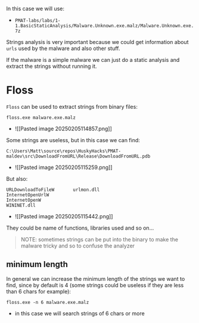 In this case we will use:
- `PMAT-labs/labs/1-1.BasicStaticAnalysis/Malware.Unknown.exe.malz/Malware.Unknown.exe.7z`


Strings analysis is very important because we could get information about `urls` used by the malware and also other stuff.

If the malware is a simple malware we can just do a static analysis and extract the strings without running it.


# Floss
`Floss` can be used to extract strings from binary files:
```shell
floss.exe malware.exe.malz
```
- ![[Pasted image 20250205114857.png]]

Some strings are useless, but in this case we can find:
```text
C:\Users\Matt\source\repos\HuskyHacks\PMAT-maldev\src\DownloadFromURL\Release\DownloadFromURL.pdb
```
- ![[Pasted image 20250205115259.png]]



But also:
```text
URLDownloadToFileW       urlmon.dll              
InternetOpenUrlW   
InternetOpenW         
WININET.dll
```
- ![[Pasted image 20250205115442.png]]

They could be name of functions, libraries used and so on...


>NOTE: sometimes strings can be put into the binary to make the malware tricky and so to confuse the analyzer


## minimum length

In general we can increase the minimum length of the strings we want to find, since by default is 4 (some strings could be useless if they are less than 6 chars for example):
```shell
floss.exe -n 6 malware.exe.malz
```
- in this case we will search strings of 6 chars or more 